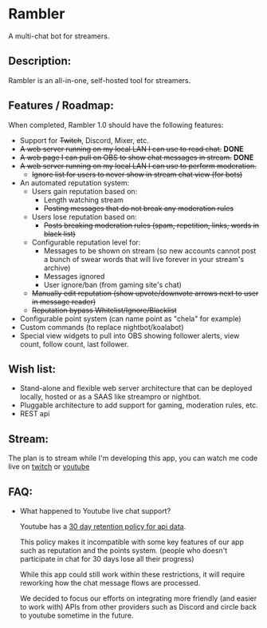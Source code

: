 # Rambler
A multi-chat bot for streamers.

## Description:
Rambler is an all-in-one, self-hosted tool for streamers.

## Features / Roadmap:
When completed, Rambler 1.0 should have the following features:

- Support for ~~Twitch~~, Discord, Mixer, etc.
- ~~A web server running on my local LAN I can use to read chat.~~ **DONE**
- ~~A web page I can pull on OBS to show chat messages in stream.~~ **DONE**
- ~~A web server running on my local LAN I can use to perform moderation.~~
  - ~~Ignore list for users to never show in stream chat view (for bots)~~
- An automated reputation system:
  - Users gain reputation based on:
    - Length watching stream
    - ~~Posting messages that do not break any moderation rules~~
  - Users lose reputation based on:
    - ~~Posts breaking moderation rules (spam, repetition, links, words in black list)~~
  - Configurable reputation level for:
    - Messages to be shown on stream (so new accounts cannot post a bunch of swear words that will live forever in your stream's archive)
    - Messages ignored
    - User ignore/ban (from gaming site's chat)
  - ~~Manually edit reputation (show upvote/downvote arrows next to user in message reader)~~
  - ~~Reputation bypass Whitelist/Ignore/Blacklist~~
- Configurable point system (can name point as "chela" for example)
- Custom commands (to replace nightbot/koalabot)
- Special view widgets to pull into OBS showing follower alerts, view count, follow count, last follower.

## Wish list:
- Stand-alone and flexible web server architecture that can be deployed locally, hosted or as a SAAS like streampro or nightbot.
- Pluggable architecture to add support for gaming, moderation rules, etc.
- REST api

## Stream:
The plan is to stream while I'm developing this app, you can watch me code live on [twitch](https://twitch.tv/machacoder) or [youtube](https://www.youtube.com/channel/UCmUfkaiDlA3IZBibnMtyqlw)

## FAQ:
- What happened to Youtube live chat support?

  Youtube has a [30 day retention policy for api data](https://developers.google.com/youtube/terms/developer-policies). 
  
  This policy makes it incompatible with some key features of our app such as reputation and the points system. (people who doesn't participate in chat for 30 days lose all their progress)
  
  While this app could still work within these restrictions, it will require reworking how the chat message flows are processed. 
  
  We decided to focus our efforts on integrating more friendly (and easier to work with) APIs from other providers such as Discord and circle back to youtube sometime in the future.     
